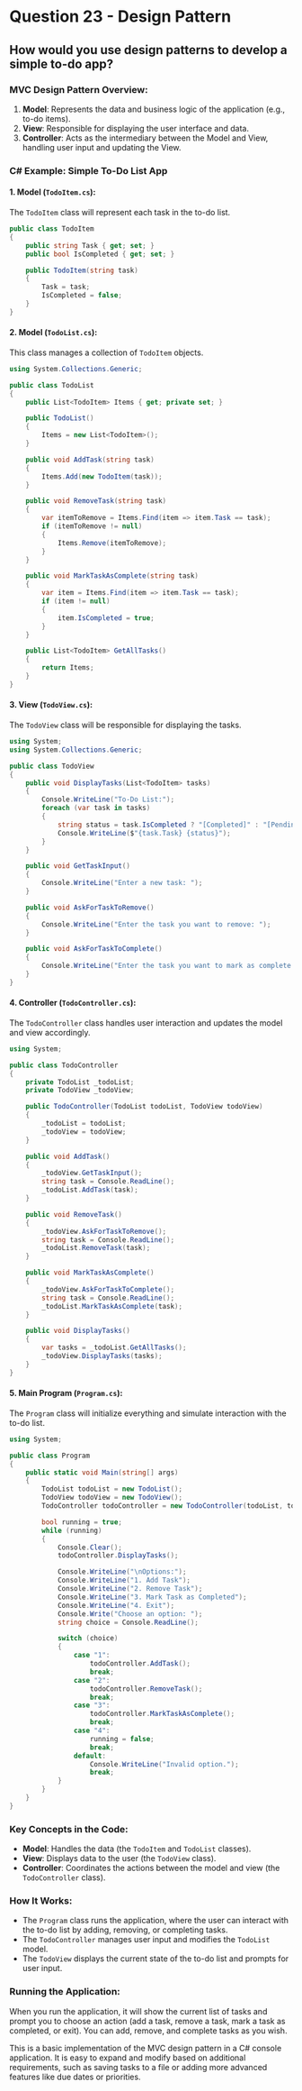 # Question 23 - Design Pattern

## How would you use design patterns to develop a simple to-do app?

### MVC Design Pattern Overview:
1. **Model**: Represents the data and business logic of the application (e.g., to-do items).
2. **View**: Responsible for displaying the user interface and data.
3. **Controller**: Acts as the intermediary between the Model and View, handling user input and updating the View.

### C# Example: Simple To-Do List App

#### 1. **Model** (`TodoItem.cs`):
The `TodoItem` class will represent each task in the to-do list.

```csharp
public class TodoItem
{
    public string Task { get; set; }
    public bool IsCompleted { get; set; }

    public TodoItem(string task)
    {
        Task = task;
        IsCompleted = false;
    }
}
```

#### 2. **Model** (`TodoList.cs`):
This class manages a collection of `TodoItem` objects.

```csharp
using System.Collections.Generic;

public class TodoList
{
    public List<TodoItem> Items { get; private set; }

    public TodoList()
    {
        Items = new List<TodoItem>();
    }

    public void AddTask(string task)
    {
        Items.Add(new TodoItem(task));
    }

    public void RemoveTask(string task)
    {
        var itemToRemove = Items.Find(item => item.Task == task);
        if (itemToRemove != null)
        {
            Items.Remove(itemToRemove);
        }
    }

    public void MarkTaskAsComplete(string task)
    {
        var item = Items.Find(item => item.Task == task);
        if (item != null)
        {
            item.IsCompleted = true;
        }
    }

    public List<TodoItem> GetAllTasks()
    {
        return Items;
    }
}
```

#### 3. **View** (`TodoView.cs`):
The `TodoView` class will be responsible for displaying the tasks.

```csharp
using System;
using System.Collections.Generic;

public class TodoView
{
    public void DisplayTasks(List<TodoItem> tasks)
    {
        Console.WriteLine("To-Do List:");
        foreach (var task in tasks)
        {
            string status = task.IsCompleted ? "[Completed]" : "[Pending]";
            Console.WriteLine($"{task.Task} {status}");
        }
    }

    public void GetTaskInput()
    {
        Console.WriteLine("Enter a new task: ");
    }

    public void AskForTaskToRemove()
    {
        Console.WriteLine("Enter the task you want to remove: ");
    }

    public void AskForTaskToComplete()
    {
        Console.WriteLine("Enter the task you want to mark as complete: ");
    }
}
```

#### 4. **Controller** (`TodoController.cs`):
The `TodoController` class handles user interaction and updates the model and view accordingly.

```csharp
using System;

public class TodoController
{
    private TodoList _todoList;
    private TodoView _todoView;

    public TodoController(TodoList todoList, TodoView todoView)
    {
        _todoList = todoList;
        _todoView = todoView;
    }

    public void AddTask()
    {
        _todoView.GetTaskInput();
        string task = Console.ReadLine();
        _todoList.AddTask(task);
    }

    public void RemoveTask()
    {
        _todoView.AskForTaskToRemove();
        string task = Console.ReadLine();
        _todoList.RemoveTask(task);
    }

    public void MarkTaskAsComplete()
    {
        _todoView.AskForTaskToComplete();
        string task = Console.ReadLine();
        _todoList.MarkTaskAsComplete(task);
    }

    public void DisplayTasks()
    {
        var tasks = _todoList.GetAllTasks();
        _todoView.DisplayTasks(tasks);
    }
}
```

#### 5. **Main Program** (`Program.cs`):
The `Program` class will initialize everything and simulate interaction with the to-do list.

```csharp
using System;

public class Program
{
    public static void Main(string[] args)
    {
        TodoList todoList = new TodoList();
        TodoView todoView = new TodoView();
        TodoController todoController = new TodoController(todoList, todoView);

        bool running = true;
        while (running)
        {
            Console.Clear();
            todoController.DisplayTasks();

            Console.WriteLine("\nOptions:");
            Console.WriteLine("1. Add Task");
            Console.WriteLine("2. Remove Task");
            Console.WriteLine("3. Mark Task as Completed");
            Console.WriteLine("4. Exit");
            Console.Write("Choose an option: ");
            string choice = Console.ReadLine();

            switch (choice)
            {
                case "1":
                    todoController.AddTask();
                    break;
                case "2":
                    todoController.RemoveTask();
                    break;
                case "3":
                    todoController.MarkTaskAsComplete();
                    break;
                case "4":
                    running = false;
                    break;
                default:
                    Console.WriteLine("Invalid option.");
                    break;
            }
        }
    }
}
```

### Key Concepts in the Code:
- **Model**: Handles the data (the `TodoItem` and `TodoList` classes).
- **View**: Displays data to the user (the `TodoView` class).
- **Controller**: Coordinates the actions between the model and view (the `TodoController` class).

### How It Works:
- The `Program` class runs the application, where the user can interact with the to-do list by adding, removing, or completing tasks.
- The `TodoController` manages user input and modifies the `TodoList` model.
- The `TodoView` displays the current state of the to-do list and prompts for user input.

### Running the Application:
When you run the application, it will show the current list of tasks and prompt you to choose an action (add a task, remove a task, mark a task as completed, or exit). You can add, remove, and complete tasks as you wish.

This is a basic implementation of the MVC design pattern in a C# console application. It is easy to expand and modify based on additional requirements, such as saving tasks to a file or adding more advanced features like due dates or priorities.